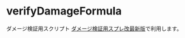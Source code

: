 # verifyDamageFormula
ダメージ検証用スクリプト
[ダメージ検証用スプレ改最新版](https://drive.google.com/drive/folders/1J_tBagjdXl81d0onHqKf--H5hf0TGHnw?usp=sharing)で利用します。